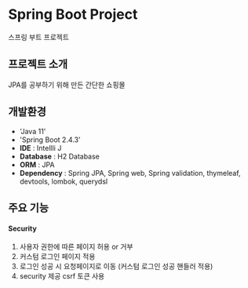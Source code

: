 # Spring Boot Project
스프링 부트 프로젝트

## 프로젝트 소개
JPA를 공부하기 위해 만든 간단한 쇼핑몰

## 개발환경
- 'Java 11'
- 'Spring Boot 2.4.3'
- **IDE** : Intellli J
- **Database** : H2 Database
- **ORM** : JPA
- **Dependency** : Spring JPA, Spring web, Spring validation, thymeleaf, devtools, lombok, querydsl

## 주요 기능
#### Security
1. 사용자 권한에 따른 페이지 허용 or 거부
2. 커스텀 로그인 페이지 적용
3. 로그인 성공 시 요청페이지로 이동 (커스텀 로그인 성공 핸들러 적용)
5. security 제공 csrf 토큰 사용

